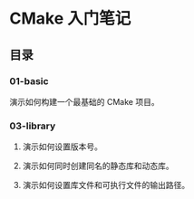 # CMake 入门笔记

## 目录

### 01-basic 

演示如何构建一个最基础的 CMake 项目。

### 03-library 

1. 演示如何设置版本号。

2. 演示如何同时创建同名的静态库和动态库。

3. 演示如何设置库文件和可执行文件的输出路径。